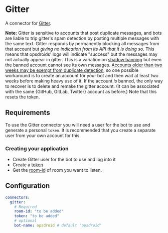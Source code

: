# Gitter

A connector for [Gitter](https://developer.gitter.im/docs/welcome).

**Note:** Gitter is sensitive to accounts that post duplicate messages, and
bots are liable to trip gitter's spam detection by posting multiple messages
with the same text. Gitter responds by permanently blocking all messages from
that account but _giving no indication from its API that it is doing so_.
This means that opsdroids' logs will indicate "success" but the messages may
not actually appear in gitter. This is a variation on
[shadow banning](https://en.wikipedia.org/wiki/Shadow_banning)
but even the banned account cannot see its own messages.
[Accounts older than two weeks may be exempt from duplicate detection](https://github.com/opsdroid/opsdroid/issues/1693#issuecomment-754629627),
so one possible workaround is to create an account for your bot and then wait
at least two weeks before making heavy use of it. If the account _is_ banned,
the only way to recover is to delete and remake the gitter account. (It can be
associated with the same {GitHub, GitLab, Twitter} account as before.) Note
that this resets the token.

## Requirements

To use the Gitter connector you will need a user for the bot to use and generate a personal `token`. It is recommended that you create a separate user from your own account for this.

### Creating your application

- Create Gitter user for the bot to use and log into it
- Create a [token](https://developer.gitter.im/apps)
- Get the [room-id](https://developer.gitter.im/docs/rooms-resource) of room you want to listen.

## Configuration

```yaml
connectors:
  gitter:
    # Required
    room-id: "to be added"
    token: "to be added"
    # optional
    bot-name: opsdroid # default 'opsdroid'
```
